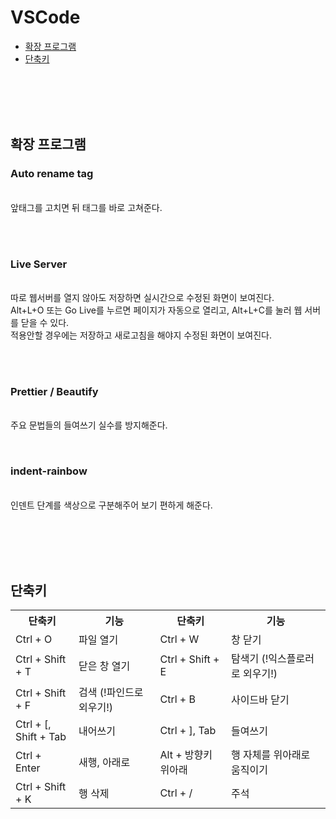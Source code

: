 <div>
<h1>VSCode</h1>
<ul>
    <li><a href="#Expansion">확장 프로그램</a></li>
    <li><a href="#Shortcuts">단축키</a><br /></li>
</ul>
</div>
<br />
<br />
<br />
<br />
<div>
    <h2 id="Expansion">확장 프로그램</h2>
    <p style="margin: 3px;">
        <h3>Auto rename tag</h3><br />
        앞태그를 고치면 뒤 태그를 바로 고쳐준다.<br /><br />
    </p>
    &nbsp;
    &nbsp;
    &nbsp;
    &nbsp;
    <p>
        <h3>Live Server</h3><br />
        따로 웹서버를 열지 않아도 저장하면 실시간으로 수정된 화면이 보여진다.<br />
        Alt+L+O 또는 Go Live를 누르면 페이지가 자동으로 열리고, Alt+L+C를 눌러
        웹 서버를 닫을 수 있다.<br />
        적용안할 경우에는 저장하고 새로고침을 해야지 수정된 화면이 보여진다.<br /><br />
    </p>
    &nbsp;
    &nbsp;
    &nbsp;
    &nbsp;
    <p>
        <h3>Prettier / Beautify</h3><br />
        주요 문법들의 들여쓰기 실수를 방지해준다.<br />
    </p>
    &nbsp;
    &nbsp;
    &nbsp;
    &nbsp;
    <p>
        <h3>indent-rainbow</h3><br />
        인덴트 단계를 색상으로 구분해주어 보기 편하게 해준다.<br />
    </p>
</div>
<br />
<br />
<br />
<br />
<div>
    <h2 id="Shortcuts">단축키</h2>
    <table>
        <th>단축키</th>
        <th>기능</th>
        <th>단축키</th>
        <th>기능</th>
        <tr>
            <td>Ctrl + O</td>
            <td>파일 열기</td>
            <td>Ctrl + W</td>
            <td>창 닫기</td>
        </tr>
        <tr>
            <td>Ctrl + Shift + T</td>
            <td>닫은 창 열기</td>
            <td>Ctrl + Shift + E</td>
            <td>탐색기 (!익스플로러로 외우기!)</td>
            </tr>
        <tr>
            <td>Ctrl + Shift + F</td>
            <td>검색 (!파인드로 외우기!)</td>
            <td>Ctrl + B</td>
            <td>사이드바 닫기</td>
        </tr>
        <tr>
            <td>Ctrl + [, <br />Shift + Tab</td>
            <td>내어쓰기</td>
            <td>Ctrl + ], Tab</td>
            <td>들여쓰기</td>
        </tr>
        <tr>
            <td>Ctrl + Enter</td>
            <td>새행, 아래로</td>
            <td>Alt + 방향키 위아래</td>
            <td>행 자체를 위아래로 움직이기</td>
        </tr>
        <tr>
            <td>Ctrl + Shift + K</td>
            <td>행 삭제</td>
            <td>Ctrl + /</td>
            <td>주석</td>
        </tr>
    </table>
</div>

